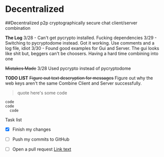 # Decentralized
##Decentralized p2p cryptographically secure chat client/server combination

**The Log**
3/28 - Can't get pycrypto installed. Fucking dependencies
3/29 - Switching to pycryptodome instead. Got it working. Use comments and a log file, idiot
3/30 - Found good examples for Gui and Server. The gui looks like shit but, beggers can't be choosers. Having a hard time
combining into one

~~Mistakes Made~~
3/28 Used pycrypto instead of pycryptodome


**TODO LIST**
~~Figure out text descryption for messages~~
Figure out why the web keys aren't the same
Combine Client and Server successfully.




>quote
here's some code
```
code
code
  code
```

Task list
- [x] Finish my changes
- [ ] Push my commits to GitHub
- [ ] Open a pull request
[Link text](https://link.com/)

